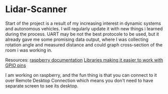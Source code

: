# Lidar-Scanner

Start of the project is a result of my increasing interest in dynamic systems and autonomous vehicles.
I will regularly update it with new things i learned during the process.
UART may be not the best protocole to be used, but it already gave me some promising data output, where I was
collecting rotation angle and measured distance and could graph cross-section of the room i was working in.


Resources:
[raspberry documentation](https://pinout.xyz/#)
[Libraries making it easier to work with GPIO pins](http://wiringpi.com/)

I am working on raspberry, and the fun thing is that you can connect to it over Remote Desktop Connection which means you don't 
need to have separate screen to see its desktop.
